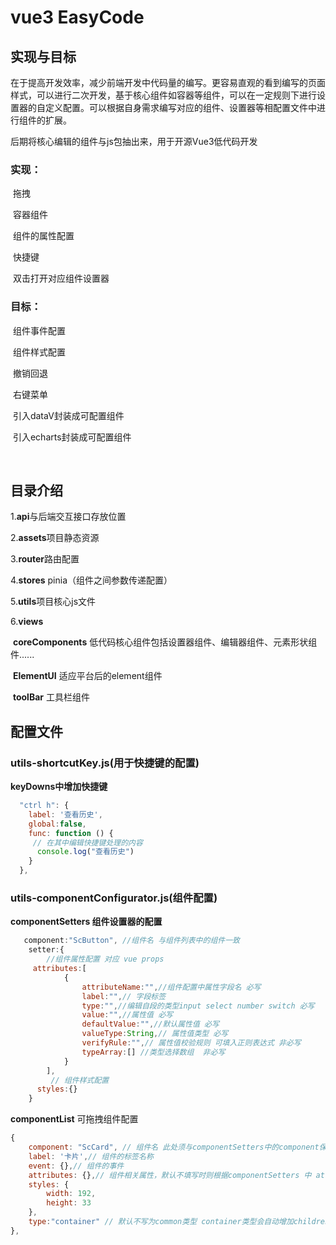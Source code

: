 # vue3 EasyCode 

## 实现与目标

在于提高开发效率，减少前端开发中代码量的编写。更容易直观的看到编写的页面样式，可以进行二次开发，基于核心组件如容器等组件，可以在一定规则下进行设置器的自定义配置。可以根据自身需求编写对应的组件、设置器等相配置文件中进行组件的扩展。

后期将核心编辑的组件与js包抽出来，用于开源Vue3低代码开发

### 实现：

​	拖拽

​	容器组件

​	组件的属性配置

​    快捷键

​	双击打开对应组件设置器

### 目标：

​	组件事件配置

​	组件样式配置

​	撤销回退

​    右键菜单

​    引入dataV封装成可配置组件

​	引入echarts封装成可配置组件



​	

## 目录介绍

1.**api**与后端交互接口存放位置

2.**assets**项目静态资源

3.**router**路由配置

4.**stores**  pinia（组件之间参数传递配置）

5.**utils**项目核心js文件

6.**views**

​	**coreComponents**  低代码核心组件包括设置器组件、编辑器组件、元素形状组件......

​	**ElementUI** 适应平台后的element组件

​	**toolBar** 工具栏组件

## 配置文件

### utils-shortcutKey.js(用于快捷键的配置)

**keyDowns中增加快捷键**

```javascript
  "ctrl h": {
    label: '查看历史',
    global:false,
    func: function () {
     // 在其中编辑快捷键处理的内容
      console.log("查看历史")
    }
  },
```

### **utils-componentConfigurator.js**(组件配置)

**componentSetters 组件设置器的配置**

```javascript
   component:"ScButton", //组件名 与组件列表中的组件一致
    setter:{
        //组件属性配置 对应 vue props
     attributes:[
            {
                attributeName:"",//组件配置中属性字段名 必写
                label:"",// 字段标签
                type:"",//编辑自段的类型input select number switch 必写
                value:"",//属性值 必写
                defaultValue:"",//默认属性值 必写
                valueType:String,// 属性值类型 必写
                verifyRule:"",// 属性值校验规则 可填入正则表达式 非必写
                typeArray:[] //类型选择数组  非必写
            }
		],
         // 组件样式配置
      styles:{}
    }
```

**componentList** 可拖拽组件配置

```javascript
{
    component: "ScCard", // 组件名 此处须与componentSetters中的component保持一致
    label: '卡片',// 组件的标签名称
    event: {},// 组件的事件
    attributes: {},// 组件相关属性，默认不填写时则根据componentSetters 中 attributes编写的属性进行自动配置
    styles: {
        width: 192,
        height: 33
    },
    type:"container" // 默认不写为common类型 container类型会自动增加children属性
},
```
